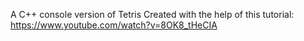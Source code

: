 A C++ console version of Tetris
Created with the help of this tutorial:
https://www.youtube.com/watch?v=8OK8_tHeCIA
